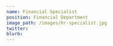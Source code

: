 ```yaml
---
name: Financial Specialist
position: Financial Department
image_path: /images/hr-specialist.jpg
twitter:
blurb:
---
```

